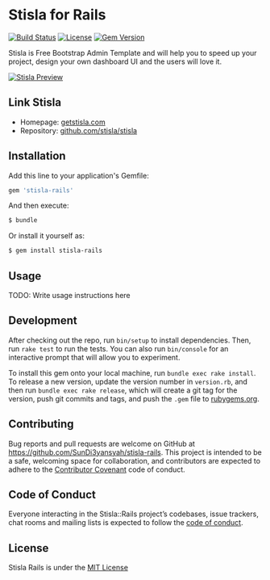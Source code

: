 # Stisla for Rails

[![Build Status](https://travis-ci.com/SunDi3yansyah/stisla-rails.svg)](https://travis-ci.com/SunDi3yansyah/stisla-rails)
[![License](https://img.shields.io/github/license/SunDi3yansyah/stisla-rails.svg)](LICENSE)
[![Gem Version](https://badge.fury.io/rb/stisla-rails.svg)](https://badge.fury.io/rb/stisla-rails)

Stisla is Free Bootstrap Admin Template and will help you to speed up your project, design your own dashboard UI and the users will love it.

[![Stisla Preview](https://camo.githubusercontent.com/2135e0f6544a7286a3412cdc3df32d47fc91b045/68747470733a2f2f692e6962622e636f2f3674646d6358302f323031382d31312d31312d31352d33352d676574737469736c612d636f6d2e706e67)](https://getstisla.com)

## Link Stisla
- Homepage: [getstisla.com](https://getstisla.com)
- Repository: [github.com/stisla/stisla](https://github.com/stisla/stisla)

## Installation

Add this line to your application's Gemfile:

``` ruby
gem 'stisla-rails'
```

And then execute:

``` bash
$ bundle
```

Or install it yourself as:

``` bash
$ gem install stisla-rails
```


## Usage

TODO: Write usage instructions here


## Development

After checking out the repo, run `bin/setup` to install dependencies. Then, run `rake test` to run the tests. You can also run `bin/console` for an interactive prompt that will allow you to experiment.

To install this gem onto your local machine, run `bundle exec rake install`. To release a new version, update the version number in `version.rb`, and then run `bundle exec rake release`, which will create a git tag for the version, push git commits and tags, and push the `.gem` file to [rubygems.org](https://rubygems.org).


## Contributing

Bug reports and pull requests are welcome on GitHub at https://github.com/SunDi3yansyah/stisla-rails. This project is intended to be a safe, welcoming space for collaboration, and contributors are expected to adhere to the [Contributor Covenant](http://contributor-covenant.org) code of conduct.


## Code of Conduct

Everyone interacting in the Stisla::Rails project’s codebases, issue trackers, chat rooms and mailing lists is expected to follow the [code of conduct](CODE_OF_CONDUCT.md).


## License

Stisla Rails is under the [MIT License](LICENSE)
